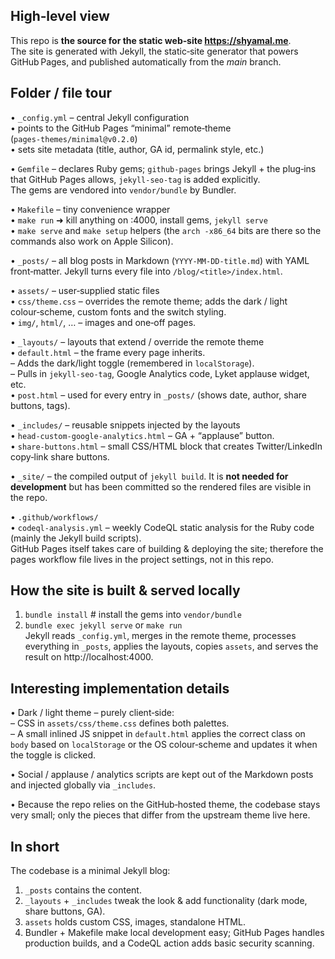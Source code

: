 High‑level view  
---------------  
This repo is **the source for the static web‑site https://shyamal.me**.  
The site is generated with Jekyll, the static‑site generator that powers GitHub Pages, and published automatically from the *main* branch.

Folder / file tour  
------------------  
• `_config.yml` – central Jekyll configuration  
  • points to the GitHub Pages “minimal” remote‑theme (`pages‑themes/minimal@v0.2.0`)  
  • sets site metadata (title, author, GA id, permalink style, etc.)  

• `Gemfile` – declares Ruby gems; `github‑pages` brings Jekyll + the plug‑ins that GitHub Pages allows, `jekyll‑seo‑tag` is added explicitly.  
  The gems are vendored into `vendor/bundle` by Bundler.

• `Makefile` – tiny convenience wrapper  
  • `make run`  ➜ kill anything on :4000, install gems, `jekyll serve`  
  • `make serve` and `make setup` helpers (the `arch -x86_64` bits are there so the commands also work on Apple Silicon).

• `_posts/` – all blog posts in Markdown (`YYYY‑MM‑DD‑title.md`) with YAML front‑matter. Jekyll turns every file into `/blog/<title>/index.html`.

• `assets/` – user‑supplied static files  
  • `css/theme.css` – overrides the remote theme; adds the dark / light colour‑scheme, custom fonts and the switch styling.  
  • `img/`, `html/`, … – images and one‑off pages.

• `_layouts/` – layouts that extend / override the remote theme  
  • `default.html` – the frame every page inherits.  
    – Adds the dark/light toggle (remembered in `localStorage`).  
    – Pulls in `jekyll-seo-tag`, Google Analytics code, Lyket applause widget, etc.  
  • `post.html` – used for every entry in `_posts/` (shows date, author, share buttons, tags).  

• `_includes/` – reusable snippets injected by the layouts  
  • `head-custom-google-analytics.html` – GA + “applause” button.  
  • `share-buttons.html` – small CSS/HTML block that creates Twitter/LinkedIn copy‑link share buttons.

• `_site/` – the compiled output of `jekyll build`. It is **not needed for development** but has been committed so the rendered files are visible in the repo.

• `.github/workflows/`  
  • `codeql-analysis.yml` – weekly CodeQL static analysis for the Ruby code (mainly the Jekyll build scripts).  
  GitHub Pages itself takes care of building & deploying the site; therefore the pages workflow file lives in the project settings, not in this repo.

How the site is built & served locally  
--------------------------------------  
1. `bundle install`                       # install the gems into `vendor/bundle`  
2. `bundle exec jekyll serve` or `make run`  
   Jekyll reads `_config.yml`, merges in the remote theme, processes everything in `_posts`, applies the layouts, copies `assets`, and serves the result on http://localhost:4000.

Interesting implementation details  
----------------------------------  
• Dark / light theme – purely client‑side:  
  – CSS in `assets/css/theme.css` defines both palettes.  
  – A small inlined JS snippet in `default.html` applies the correct class on `body` based on `localStorage` or the OS colour‑scheme and updates it when the toggle is clicked.

• Social / applause / analytics scripts are kept out of the Markdown posts and injected globally via `_includes`.

• Because the repo relies on the GitHub‑hosted theme, the codebase stays very small; only the pieces that differ from the upstream theme live here.

In short  
--------  
The codebase is a minimal Jekyll blog:

1. `_posts` contains the content.  
2. `_layouts` + `_includes` tweak the look & add functionality (dark mode, share buttons, GA).  
3. `assets` holds custom CSS, images, standalone HTML.  
4. Bundler + Makefile make local development easy; GitHub Pages handles production builds, and a CodeQL action adds basic security scanning.